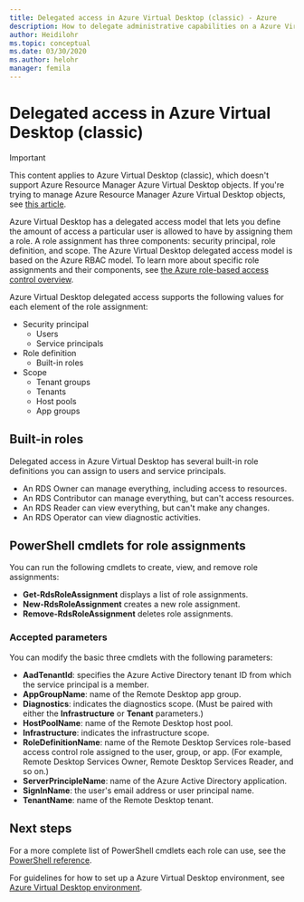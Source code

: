 ```yaml
---
title: Delegated access in Azure Virtual Desktop (classic) - Azure
description: How to delegate administrative capabilities on a Azure Virtual Desktop (classic) deployment, including examples.
author: Heidilohr
ms.topic: conceptual
ms.date: 03/30/2020
ms.author: helohr
manager: femila
---
```

# Delegated access in Azure Virtual Desktop (classic)

>[!IMPORTANT]
>This content applies to Azure Virtual Desktop (classic), which doesn't support Azure Resource Manager Azure Virtual Desktop objects. If you're trying to manage Azure Resource Manager Azure Virtual Desktop objects, see [this article](../delegated-access-virtual-desktop.md).

Azure Virtual Desktop has a delegated access model that lets you define the amount of access a particular user is allowed to have by assigning them a role. A role assignment has three components: security principal, role definition, and scope. The Azure Virtual Desktop delegated access model is based on the Azure RBAC model. To learn more about specific role assignments and their components, see [the Azure role-based access control overview](../../role-based-access-control/built-in-roles.md).

Azure Virtual Desktop delegated access supports the following values for each element of the role assignment:

* Security principal
    * Users
    * Service principals
* Role definition
    * Built-in roles
* Scope
    * Tenant groups
    * Tenants
    * Host pools
    * App groups

## Built-in roles

Delegated access in Azure Virtual Desktop has several built-in role definitions you can assign to users and service principals.

* An RDS Owner can manage everything, including access to resources.
* An RDS Contributor can manage everything, but can't access resources.
* An RDS Reader can view everything, but can't make any changes.
* An RDS Operator can view diagnostic activities.

## PowerShell cmdlets for role assignments

You can run the following cmdlets to create, view, and remove role assignments:

* **Get-RdsRoleAssignment** displays a list of role assignments.
* **New-RdsRoleAssignment** creates a new role assignment.
* **Remove-RdsRoleAssignment** deletes role assignments.

### Accepted parameters

You can modify the basic three cmdlets with the following parameters:

* **AadTenantId**: specifies the Azure Active Directory tenant ID from which the service principal is a member.
* **AppGroupName**: name of the Remote Desktop app group.
* **Diagnostics**: indicates the diagnostics scope. (Must be paired with either the **Infrastructure** or **Tenant** parameters.)
* **HostPoolName**: name of the Remote Desktop host pool.
* **Infrastructure**: indicates the infrastructure scope.
* **RoleDefinitionName**: name of the Remote Desktop Services role-based access control role assigned to the user, group, or app. (For example, Remote Desktop Services Owner, Remote Desktop Services Reader, and so on.)
* **ServerPrincipleName**: name of the Azure Active Directory application.
* **SignInName**: the user's email address or user principal name.
* **TenantName**: name of the Remote Desktop tenant.

## Next steps

For a more complete list of PowerShell cmdlets each role can use, see the [PowerShell reference](/powershell/windows-virtual-desktop/overview).

For guidelines for how to set up a Azure Virtual Desktop environment, see [Azure Virtual Desktop environment](environment-setup-2019.md).
